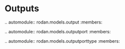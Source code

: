 # Outputs
.. automodule:: rodan.models.output
   :members:

.. automodule:: rodan.models.outputport
   :members:

.. automodule:: rodan.models.outputporttype
   :members: